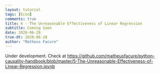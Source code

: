 ```yaml
---
layout: tutorial
tags: [Econ]
comments: true
title: 6 - The Unreasonable Effectiveness of Linear Regression
subtitle: Coming Soon
date: 2020-06-28
true-dt: 2020-06-28
author: "Matheus Facure"
---
```


Under development. Check at https://github.com/matheusfacure/python-causality-handbook/blob/master/5-The-Unreasonable-Effectiveness-of-Linear-Regression.ipynb
